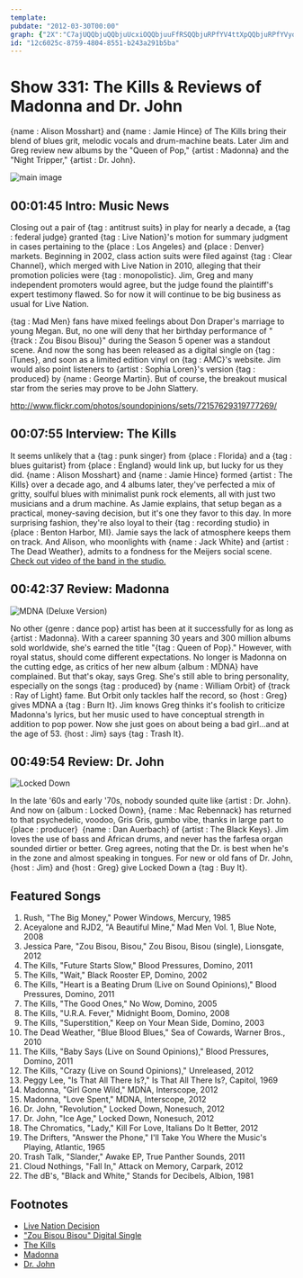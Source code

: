 ```yaml
---
template: 
pubdate: "2012-03-30T00:00"
graph: {"2X":"C7ajUQQbjuQQbjuUcxiOQQbjuuFfRSQQbjuRPfYV4ttXpQQbjuRPfYVyogCtWHclwybILytKrlyybILygH9ZhtKrlyfBS50tKrlytKrlyyCXbyBEEgKgH9Zh","D7":"BGWCwK3dBiBGWCwXFqfZKIZtLrRb6b4sWAHKIZtLK3dBibvFPv8IZy0K3dBi8IZy0rRb6b8IZy0QwIM5BGMccQwIM58miPwbvFPv","1Z1":"C14AaUYS5MC14AaIRpUKC14AaUkFyd9F7fFC14AaUkFydgH9ZhUkFydgMit6BQsAMUkFydg0NQfgH9Zh9F7fFgH9ZhBHm1GgMit6BQsAMX6cfd","2B6":"9EIMQNKaKRBIRB8NKaKR97qipBIRB8BIRB8WvD27WvD27ZNobj8EwVgZNobj97qipX6cfd97qipBHm1G"}
id: "12c6025c-8759-4804-8551-b243a291b5ba"
---
```






# Show 331: The Kills & Reviews of Madonna and Dr. John

{name : Alison Mosshart} and {name : Jamie Hince} of The Kills bring their blend of blues grit, melodic vocals and drum-machine beats. Later Jim and Greg review new albums by the "Queen of Pop," {artist : Madonna} and the "Night Tripper," {artist : Dr. John}.

![main image](https://static.soundopinions.org/images/2012/thekills.jpg)



## 00:01:45 Intro: Music News

Closing out a pair of {tag : antitrust suits} in play for nearly a decade, a {tag : federal judge} granted {tag : Live Nation}'s motion for summary judgment in cases pertaining to the {place : Los Angeles} and {place : Denver} markets. Beginning in 2002, class action suits were filed against {tag : Clear Channel}, which merged with Live Nation in 2010, alleging that their promotion policies were {tag : monopolistic}. Jim, Greg and many independent promoters would agree, but the judge found the plaintiff's expert testimony flawed. So for now it will continue to be big business as usual for Live Nation.

{tag : Mad Men} fans have mixed feelings about Don Draper's marriage to young Megan. But, no one will deny that her birthday performance of "{track : Zou Bisou Bisou}" during the Season 5 opener was a standout scene. And now the song has been released as a digital single on {tag : iTunes}, and soon as a limited edition vinyl on {tag : AMC}'s website. Jim would also point listeners to {artist : Sophia Loren}'s version {tag : produced} by {name : George Martin}. But of course, the breakout musical star from the series may prove to be John Slattery.

http://www.flickr.com/photos/soundopinions/sets/72157629319777269/



## 00:07:55 Interview: The Kills

It seems unlikely that a {tag : punk singer} from {place : Florida} and a {tag : blues guitarist} from {place : England} would link up, but lucky for us they did. {name : Alison Mosshart} and {name : Jamie Hince} formed {artist : The Kills} over a decade ago, and 4 albums later, they've perfected a mix of gritty, soulful blues with minimalist punk rock elements, all with just two musicians and a drum machine. As Jamie explains, that setup began as a practical, money-saving decision, but it's one they favor to this day. In more surprising fashion, they're also loyal to their {tag : recording studio} in {place : Benton Harbor, MI}. Jamie says the lack of atmosphere keeps them on track. And Alison, who moonlights with {name : Jack White} and {artist : The Dead Weather}, admits to a fondness for the Meijers social scene. [Check out video of the band in the studio.](http://www.wbez.org/blog/bez/2012-03-29/kills-perform-wbez-sound-opinions-97744)



## 00:42:37 Review: Madonna

![MDNA (Deluxe Version)](https://static.soundopinions.org/assets/331/1Z10.jpg)

No other {genre : dance pop} artist has been at it successfully for as long as {artist : Madonna}. With a career spanning 30 years and 300 million albums sold worldwide, she's earned the title "{tag : Queen of Pop}." However, with royal status, should come different expectations. No longer is Madonna on the cutting edge, as critics of her new album {album : MDNA} have complained. But that's okay, says Greg. She's still able to bring personality, especially on the songs {tag : produced} by {name : William Orbit} of {track : Ray of Light} fame. But Orbit only tackles half the record, so {host : Greg} gives MDNA a {tag : Burn It}. Jim knows Greg thinks it's foolish to criticize Madonna's lyrics, but her music used to have conceptual strength in addition to pop power. Now she just goes on about being a bad girl...and at the age of 53. {host : Jim} says {tag : Trash It}.



## 00:49:54 Review: Dr. John

![Locked Down](https://static.soundopinions.org/assets/331/2B60.jpg)

In the late '60s and early '70s, nobody sounded quite like {artist : Dr. John}. And now on {album : Locked Down}, {name : Mac Rebennack} has returned to that psychedelic, voodoo, Gris Gris, gumbo vibe, thanks in large part to {place : producer}  {name : Dan Auerbach} of {artist : The Black Keys}. Jim loves the use of bass and African drums, and never has the farfesa organ sounded dirtier or better. Greg agrees, noting that the Dr. is best when he's in the zone and almost speaking in tongues. For new or old fans of Dr. John, {host : Jim} and {host : Greg} give Locked Down a {tag : Buy It}.



## Featured Songs

1. Rush, "The Big Money," Power Windows, Mercury, 1985
2. Aceyalone and RJD2, "A Beautiful Mine," Mad Men Vol. 1, Blue Note, 2008
3. Jessica Pare, "Zou Bisou, Bisou," Zou Bisou, Bisou (single), Lionsgate, 2012
4. The Kills, "Future Starts Slow," Blood Pressures, Domino, 2011
5. The Kills, "Wait," Black Rooster EP, Domino, 2002
6. The Kills, "Heart is a Beating Drum (Live on Sound Opinions)," Blood Pressures, Domino, 2011
7. The Kills, "The Good Ones," No Wow, Domino, 2005
8. The Kills, "U.R.A. Fever," Midnight Boom, Domino, 2008
9. The Kills, "Superstition," Keep on Your Mean Side, Domino, 2003
10. The Dead Weather, "Blue Blood Blues," Sea of Cowards, Warner Bros., 2010
11. The Kills, "Baby Says (Live on Sound Opinions)," Blood Pressures, Domino, 2011
12. The Kills, "Crazy (Live on Sound Opinions)," Unreleased, 2012
13. Peggy Lee, "Is That All There Is?," Is That All There Is?, Capitol, 1969
14. Madonna, "Girl Gone Wild," MDNA, Interscope, 2012
15. Madonna, "Love Spent," MDNA, Interscope, 2012
16. Dr. John, "Revolution," Locked Down, Nonesuch, 2012
17. Dr. John, "Ice Age," Locked Down, Nonesuch, 2012
18. The Chromatics, "Lady," Kill For Love, Italians Do It Better, 2012
19. The Drifters, "Answer the Phone," I'll Take You Where the Music's Playing, Atlantic, 1965
20. Trash Talk, "Slander," Awake EP, True Panther Sounds, 2011
21. Cloud Nothings, "Fall In," Attack on Memory, Carpark, 2012
22. The dB's, "Black and White," Stands for Decibels, Albion, 1981



## Footnotes

- [Live Nation Decision](http://www.billboard.com/biz/articles/news/touring/1098207/business-matters-judge-says-live-nation-does-not-monopolize-live)
- ["Zou Bisou Bisou" Digital Single](http://www.washingtonpost.com/blogs/arts-post/post/mad-men-to-release-single-of-zou-bisou-bisou-the-song-in-everyones-head-monday/2012/03/26/gIQAg0GwbS_blog.html?tid=pm_lifestyle_pop)
- [The Kills](http://www.thekills.tv/)
- [Madonna](http://www.madonna.com/)
- [Dr. John](http://www.nitetripper.com/)